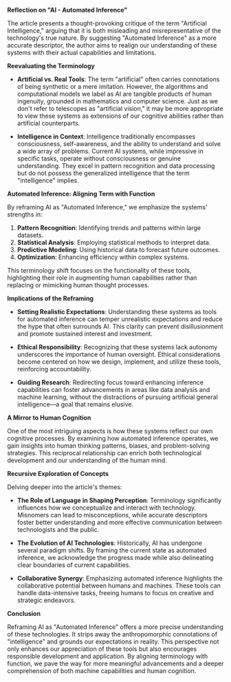 **Reflection on "AI - Automated Inference"**

The article presents a thought-provoking critique of the term "Artificial Intelligence," arguing that it is both misleading and misrepresentative of the technology's true nature. By suggesting "Automated Inference" as a more accurate descriptor, the author aims to realign our understanding of these systems with their actual capabilities and limitations.

**Reevaluating the Terminology**

- **Artificial vs. Real Tools**: The term "artificial" often carries connotations of being synthetic or a mere imitation. However, the algorithms and computational models we label as AI are tangible products of human ingenuity, grounded in mathematics and computer science. Just as we don't refer to telescopes as "artificial vision," it may be more appropriate to view these systems as extensions of our cognitive abilities rather than artificial counterparts.

- **Intelligence in Context**: Intelligence traditionally encompasses consciousness, self-awareness, and the ability to understand and solve a wide array of problems. Current AI systems, while impressive in specific tasks, operate without consciousness or genuine understanding. They excel in pattern recognition and data processing but do not possess the generalized intelligence that the term "intelligence" implies.

**Automated Inference: Aligning Term with Function**

By reframing AI as "Automated Inference," we emphasize the systems' strengths in:

1. **Pattern Recognition**: Identifying trends and patterns within large datasets.
2. **Statistical Analysis**: Employing statistical methods to interpret data.
3. **Predictive Modeling**: Using historical data to forecast future outcomes.
4. **Optimization**: Enhancing efficiency within complex systems.

This terminology shift focuses on the functionality of these tools, highlighting their role in augmenting human capabilities rather than replacing or mimicking human thought processes.

**Implications of the Reframing**

- **Setting Realistic Expectations**: Understanding these systems as tools for automated inference can temper unrealistic expectations and reduce the hype that often surrounds AI. This clarity can prevent disillusionment and promote sustained interest and investment.

- **Ethical Responsibility**: Recognizing that these systems lack autonomy underscores the importance of human oversight. Ethical considerations become centered on how we design, implement, and utilize these tools, reinforcing accountability.

- **Guiding Research**: Redirecting focus toward enhancing inference capabilities can foster advancements in areas like data analysis and machine learning, without the distractions of pursuing artificial general intelligence—a goal that remains elusive.

**A Mirror to Human Cognition**

One of the most intriguing aspects is how these systems reflect our own cognitive processes. By examining how automated inference operates, we gain insights into human thinking patterns, biases, and problem-solving strategies. This reciprocal relationship can enrich both technological development and our understanding of the human mind.

**Recursive Exploration of Concepts**

Delving deeper into the article's themes:

- **The Role of Language in Shaping Perception**: Terminology significantly influences how we conceptualize and interact with technology. Misnomers can lead to misconceptions, while accurate descriptors foster better understanding and more effective communication between technologists and the public.

- **The Evolution of AI Technologies**: Historically, AI has undergone several paradigm shifts. By framing the current state as automated inference, we acknowledge the progress made while also delineating clear boundaries of current capabilities.

- **Collaborative Synergy**: Emphasizing automated inference highlights the collaborative potential between humans and machines. These tools can handle data-intensive tasks, freeing humans to focus on creative and strategic endeavors.

**Conclusion**

Reframing AI as "Automated Inference" offers a more precise understanding of these technologies. It strips away the anthropomorphic connotations of "intelligence" and grounds our expectations in reality. This perspective not only enhances our appreciation of these tools but also encourages responsible development and application. By aligning terminology with function, we pave the way for more meaningful advancements and a deeper comprehension of both machine capabilities and human cognition.
